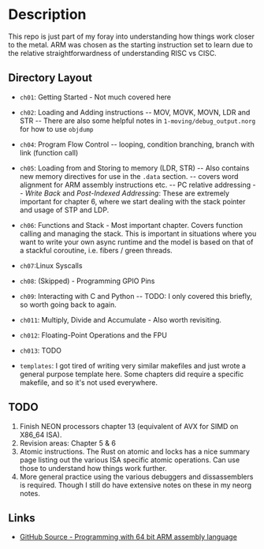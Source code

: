 # Description
This repo is just part of my foray into understanding how things work closer to the
metal. ARM was chosen as the starting instruction set to learn due to the relative
straightforwardness of understanding RISC vs CISC. 

## Directory Layout

- `ch01`: Getting Started - Not much covered here

- `ch02`: Loading and Adding instructions 
-- MOV, MOVK, MOVN, LDR and STR 
-- There are also some helpful notes in `1-moving/debug_output.norg` for how to use
`objdump`

- `ch04`: Program Flow Control
-- looping, condition branching, branch with link (function call) 

- `ch05`: Loading from and Storing to memory (LDR, STR)
-- Also contains new memory directives for use in the `.data` section.
-- covers word alignment for ARM assembly instructions etc.
-- PC relative addressing
-- *Write Back* and *Post-Indexed Addressing*: These are extremely important for chapter
6, where we start dealing with the stack pointer and usage of STP and LDP.

- `ch06`: Functions and Stack - Most important chapter. Covers function calling and
  managing the stack. This is important in situations where you want to write your own
  async runtime and the model is based on that of a stackful coroutine, i.e. fibers /
  green threads.

- `ch07`:Linux Syscalls
- `ch08`: (Skipped) - Programming GPIO Pins
- `ch09`: Interacting with C and Python 
-- TODO: I only covered this briefly, so worth going
  back to again.
- `ch011`: Multiply, Divide and Accumulate - Also worth revisiting.
- `ch012`: Floating-Point Operations and the FPU
- `ch013`: TODO
- `templates`: I got tired of writing very similar makefiles and just wrote a general
purpose template here. Some chapters did require a specific makefile, and so it's
not used everywhere. 

## TODO

1. Finish NEON processors chapter 13 (equivalent of AVX for SIMD on X86_64 ISA).
2. Revision areas: Chapter 5 & 6
3. Atomic instructions. The Rust on atomic and locks has a nice summary page listing out
   the various ISA specific atomic operations. Can use those to understand how things
   work further.
4. More general practice using the various debuggers and dissassemblers is required.
   Though I still do have extensive notes on these in my neorg notes.

## Links
- [GitHub Source - Programming with 64 bit ARM assembly language][1]

[1]: https://github.com/Apress/programming-with-64-bit-ARM-assembly-language


